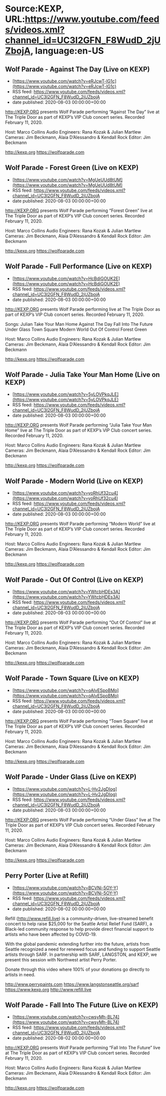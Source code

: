 # Source:KEXP, URL:https://www.youtube.com/feeds/videos.xml?channel_id=UC3I2GFN_F8WudD_2jUZbojA, language:en-US

## Wolf Parade - Against The Day (Live on KEXP)
 - [https://www.youtube.com/watch?v=eRJcwT-lG1c](https://www.youtube.com/watch?v=eRJcwT-lG1c)
 - RSS feed: https://www.youtube.com/feeds/videos.xml?channel_id=UC3I2GFN_F8WudD_2jUZbojA
 - date published: 2020-08-03 00:00:00+00:00

http://KEXP.ORG presents Wolf Parade performing “Against The Day” live at The Triple Door as part of KEXP’s VIP Club concert series. Recorded February 11, 2020.

Host: Marco Collins
Audio Engineers: Rana Kozak & Julian Martlew
Cameras: Jim Beckmann, Alaia D’Alessandro & Kendall Rock
Editor: Jim Beckmann

http://kexp.org
https://wolfparade.com

## Wolf Parade - Forest Green (Live on KEXP)
 - [https://www.youtube.com/watch?v=MgUeUUd8tUM](https://www.youtube.com/watch?v=MgUeUUd8tUM)
 - RSS feed: https://www.youtube.com/feeds/videos.xml?channel_id=UC3I2GFN_F8WudD_2jUZbojA
 - date published: 2020-08-03 00:00:00+00:00

http://KEXP.ORG presents Wolf Parade performing “Forest Green” live at The Triple Door as part of KEXP’s VIP Club concert series. Recorded February 11, 2020.

Host: Marco Collins
Audio Engineers: Rana Kozak & Julian Martlew
Cameras: Jim Beckmann, Alaia D’Alessandro & Kendall Rock
Editor: Jim Beckmann

http://kexp.org
https://wolfparade.com

## Wolf Parade - Full Performance (Live on KEXP)
 - [https://www.youtube.com/watch?v=HcBdiGOUK2E](https://www.youtube.com/watch?v=HcBdiGOUK2E)
 - RSS feed: https://www.youtube.com/feeds/videos.xml?channel_id=UC3I2GFN_F8WudD_2jUZbojA
 - date published: 2020-08-03 00:00:00+00:00

http://KEXP.ORG presents Wolf Parade performing live at The Triple Door as part of KEXP’s VIP Club concert series. Recorded February 11, 2020.

Songs:
Julian Take Your Man Home
Against The Day
Fall Into The Future
Under Glass
Town Square
Modern World
Out Of Control
Forest Green

Host: Marco Collins
Audio Engineers: Rana Kozak & Julian Martlew
Cameras: Jim Beckmann, Alaia D’Alessandro & Kendall Rock
Editor: Jim Beckmann

http://kexp.org
https://wolfparade.com

## Wolf Parade - Julia Take Your Man Home (Live on KEXP)
 - [https://www.youtube.com/watch?v=5yLOVPkqJLE](https://www.youtube.com/watch?v=5yLOVPkqJLE)
 - RSS feed: https://www.youtube.com/feeds/videos.xml?channel_id=UC3I2GFN_F8WudD_2jUZbojA
 - date published: 2020-08-03 00:00:00+00:00

http://KEXP.ORG presents Wolf Parade performing “Julia Take Your Man Home” live at The Triple Door as part of KEXP’s VIP Club concert series. Recorded February 11, 2020.

Host: Marco Collins
Audio Engineers: Rana Kozak & Julian Martlew
Cameras: Jim Beckmann, Alaia D’Alessandro & Kendall Rock
Editor: Jim Beckmann

http://kexp.org
https://wolfparade.com

## Wolf Parade - Modern World (Live on KEXP)
 - [https://www.youtube.com/watch?v=yoRhUf32cu4](https://www.youtube.com/watch?v=yoRhUf32cu4)
 - RSS feed: https://www.youtube.com/feeds/videos.xml?channel_id=UC3I2GFN_F8WudD_2jUZbojA
 - date published: 2020-08-03 00:00:00+00:00

http://KEXP.ORG presents Wolf Parade performing “Modern World” live at The Triple Door as part of KEXP’s VIP Club concert series. Recorded February 11, 2020.

Host: Marco Collins
Audio Engineers: Rana Kozak & Julian Martlew
Cameras: Jim Beckmann, Alaia D’Alessandro & Kendall Rock
Editor: Jim Beckmann

http://kexp.org
https://wolfparade.com

## Wolf Parade - Out Of Control (Live on KEXP)
 - [https://www.youtube.com/watch?v=YWtcbHDEs3A](https://www.youtube.com/watch?v=YWtcbHDEs3A)
 - RSS feed: https://www.youtube.com/feeds/videos.xml?channel_id=UC3I2GFN_F8WudD_2jUZbojA
 - date published: 2020-08-03 00:00:00+00:00

http://KEXP.ORG presents Wolf Parade performing “Out Of Control” live at The Triple Door as part of KEXP’s VIP Club concert series. Recorded February 11, 2020.

Host: Marco Collins
Audio Engineers: Rana Kozak & Julian Martlew
Cameras: Jim Beckmann, Alaia D’Alessandro & Kendall Rock
Editor: Jim Beckmann

http://kexp.org
https://wolfparade.com

## Wolf Parade - Town Square (Live on KEXP)
 - [https://www.youtube.com/watch?v=oAlvESpoBMo](https://www.youtube.com/watch?v=oAlvESpoBMo)
 - RSS feed: https://www.youtube.com/feeds/videos.xml?channel_id=UC3I2GFN_F8WudD_2jUZbojA
 - date published: 2020-08-03 00:00:00+00:00

http://KEXP.ORG presents Wolf Parade performing “Town Square” live at The Triple Door as part of KEXP’s VIP Club concert series. Recorded February 11, 2020.

Host: Marco Collins
Audio Engineers: Rana Kozak & Julian Martlew
Cameras: Jim Beckmann, Alaia D’Alessandro & Kendall Rock
Editor: Jim Beckmann

http://kexp.org
https://wolfparade.com

## Wolf Parade - Under Glass (Live on KEXP)
 - [https://www.youtube.com/watch?v=L-Hv2JgDIog](https://www.youtube.com/watch?v=L-Hv2JgDIog)
 - RSS feed: https://www.youtube.com/feeds/videos.xml?channel_id=UC3I2GFN_F8WudD_2jUZbojA
 - date published: 2020-08-03 00:00:00+00:00

http://KEXP.ORG presents Wolf Parade performing “Under Glass” live at The Triple Door as part of KEXP’s VIP Club concert series. Recorded February 11, 2020.

Host: Marco Collins
Audio Engineers: Rana Kozak & Julian Martlew
Cameras: Jim Beckmann, Alaia D’Alessandro & Kendall Rock
Editor: Jim Beckmann

http://kexp.org
https://wolfparade.com

## Perry Porter (Live at Refill)
 - [https://www.youtube.com/watch?v=BCVNi-5OY-Y](https://www.youtube.com/watch?v=BCVNi-5OY-Y)
 - RSS feed: https://www.youtube.com/feeds/videos.xml?channel_id=UC3I2GFN_F8WudD_2jUZbojA
 - date published: 2020-08-02 00:00:00+00:00

Refill (http://www.refill.live) is a community-driven, live-streamed benefit concert to help raise $25,000 for the Seattle Artist Relief Fund (SARF), a Black-led community response to help provide direct financial support to artists who have been affected by COVID-19.
  
With the global pandemic extending further into the future, artists from Seattle recognized a need for renewed focus and funding to support Seattle artists through SARF. In partnership with SARF, LANGSTON, and KEXP, we present this session with Northwest artist Perry Porter. 

Donate through this video where 100% of your donations go directly to artists in need.
 
http://www.perrypaints.com
https://www.langstonseattle.org/sarf
https://www.kexp.org
http://www.refill.live

## Wolf Parade - Fall Into The Future (Live on KEXP)
 - [https://www.youtube.com/watch?v=cwsyMh-BL74](https://www.youtube.com/watch?v=cwsyMh-BL74)
 - RSS feed: https://www.youtube.com/feeds/videos.xml?channel_id=UC3I2GFN_F8WudD_2jUZbojA
 - date published: 2020-08-02 00:00:00+00:00

http://KEXP.ORG presents Wolf Parade performing “Fall Into The Future” live at The Triple Door as part of KEXP’s VIP Club concert series. Recorded February 11, 2020.

Host: Marco Collins
Audio Engineers: Rana Kozak & Julian Martlew
Cameras: Jim Beckmann, Alaia D’Alessandro & Kendall Rock
Editor: Jim Beckmann

http://kexp.org
https://wolfparade.com

